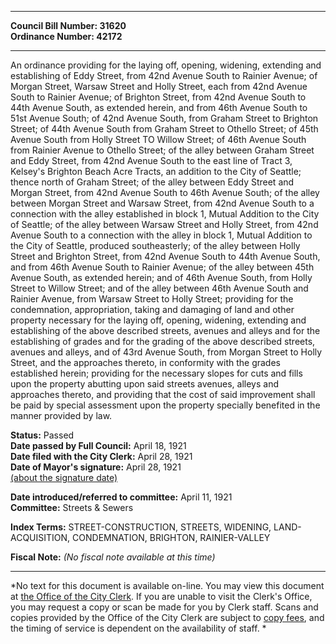 * * * * *  
  
**Council Bill Number: [](#h0)[](#h2)31620**   
**Ordinance Number: 42172**  
  
* * * * *  
  
An ordinance providing for the laying off, opening, widening, extending and establishing of Eddy Street, from 42nd Avenue South to Rainier Avenue; of Morgan Street, Warsaw Street and Holly Street, each from 42nd Avenue South to Rainier Avenue; of Brighton Street, from 42nd Avenue South to 44th Avenue South, as extended herein, and from 46th Avenue South to 51st Avenue South; of 42nd Avenue South, from Graham Street to Brighton Street; of 44th Avenue South from Graham Street to Othello Street; of 45th Avenue South from Holly Street TO Willow Street; of 46th Avenue South from Rainier Avenue to Othello Street; of the alley between Graham Street and Eddy Street, from 42nd Avenue South to the east line of Tract 3, Kelsey's Brighton Beach Acre Tracts, an addition to the City of Seattle; thence north of Graham Street; of the alley between Eddy Street and Morgan Street, from 42nd Avenue South to 46th Avenue South; of the alley between Morgan Street and Warsaw Street, from 42nd Avenue South to a connection with the alley established in block 1, Mutual Addition to the City of Seattle; of the alley between Warsaw Street and Holly Street, from 42nd Avenue South to a connection with the alley in block 1, Mutual Addition to the City of Seattle, produced southeasterly; of the alley between Holly Street and Brighton Street, from 42nd Avenue South to 44th Avenue South, and from 46th Avenue South to Rainier Avenue; of the alley between 45th Avenue South, as extended herein; and of 46th Avenue South, from Holly Street to Willow Street; and of the alley between 46th Avenue South and Rainier Avenue, from Warsaw Street to Holly Street; providing for the condemnation, appropriation, taking and damaging of land and other property necessary for the laying off, opening, widening, extending and establishing of the above described streets, avenues and alleys and for the establishing of grades and for the grading of the above described streets, avenues and alleys, and of 43rd Avenue South, from Morgan Street to Holly Street, and the approaches thereto, in conformity with the grades established herein; providing for the necessary slopes for cuts and fills upon the property abutting upon said streets avenues, alleys and approaches thereto, and providing that the cost of said improvement shall be paid by special assessment upon the property specially benefited in the manner provided by law.  
  
**Status:** Passed   
**Date passed by Full Council:** April 18, 1921   
**Date filed with the City Clerk:** April 28, 1921   
**Date of Mayor's signature:** April 28, 1921   
[(about the signature date)](/~public/approvaldate.htm)   
  
  
**Date introduced/referred to committee:** April 11, 1921   
**Committee:** Streets & Sewers   
  
**Index Terms:** STREET-CONSTRUCTION, STREETS, WIDENING, LAND-ACQUISITION, CONDEMNATION, BRIGHTON, RAINIER-VALLEY  
  
**Fiscal Note:** *(No fiscal note available at this time)*  
  
* * * * *  
  
*No text for this document is available on-line. You may view this document at [the Office of the City Clerk](http://www.seattle.gov/leg/clerk/contactUs.htm). If you are unable to visit the Clerk's Office, you may request a copy or scan be made for you by Clerk staff. Scans and copies provided by the Office of the City Clerk are subject to [copy fees](http://clerk.seattle.gov/~public/clerkfees.htm), and the timing of service is dependent on the availability of staff. *  
  
  
